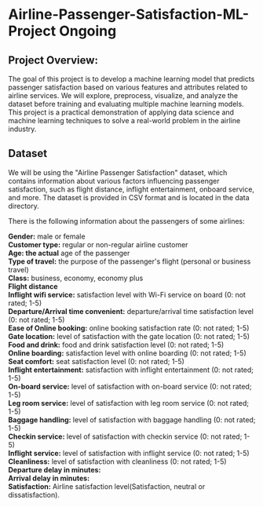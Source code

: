 # Airline-Passenger-Satisfaction-ML-Project Ongoing

## Project Overview:
The goal of this project is to develop a machine learning model that predicts passenger satisfaction based on various features and attributes related to airline services. We will explore, preprocess, visualize, and analyze the dataset before training and evaluating multiple machine learning models. This project is a practical demonstration of applying data science and machine learning techniques to solve a real-world problem in the airline industry.

## Dataset
We will be using the "Airline Passenger Satisfaction" dataset, which contains information about various factors influencing passenger satisfaction, such as flight distance, inflight entertainment, onboard service, and more. The dataset is provided in CSV format and is located in the data directory.

There is the following information about the passengers of some airlines:

**Gender:** male or female  
**Customer type:** regular or non-regular airline customer  
**Age: the actual** age of the passenger  
**Type of travel:** the purpose of the passenger's flight (personal or business travel)  
**Class:** business, economy, economy plus  
**Flight distance**  
**Inflight wifi service:** satisfaction level with Wi-Fi service on board (0: not rated; 1-5)  
**Departure/Arrival time convenient:** departure/arrival time satisfaction level (0: not rated; 1-5)  
**Ease of Online booking:** online booking satisfaction rate (0: not rated; 1-5)  
**Gate location:** level of satisfaction with the gate location (0: not rated; 1-5)  
**Food and drink:** food and drink satisfaction level (0: not rated; 1-5)  
**Online boarding:** satisfaction level with online boarding (0: not rated; 1-5)  
**Seat comfort:** seat satisfaction level (0: not rated; 1-5)  
**Inflight entertainment:** satisfaction with inflight entertainment (0: not rated; 1-5)  
**On-board service:** level of satisfaction with on-board service (0: not rated; 1-5)  
**Leg room service:** level of satisfaction with leg room service (0: not rated; 1-5)  
**Baggage handling:** level of satisfaction with baggage handling (0: not rated; 1-5)  
**Checkin service:** level of satisfaction with checkin service (0: not rated; 1-5)  
**Inflight service:** level of satisfaction with inflight service (0: not rated; 1-5)  
**Cleanliness:** level of satisfaction with cleanliness (0: not rated; 1-5)  
**Departure delay in minutes:**  
**Arrival delay in minutes:**  
**Satisfaction:** Airline satisfaction level(Satisfaction, neutral or dissatisfaction).  
